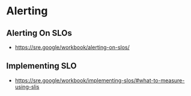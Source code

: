 # Alerting

## Alerting On SLOs
- https://sre.google/workbook/alerting-on-slos/

## Implementing SLO
- https://sre.google/workbook/implementing-slos/#what-to-measure-using-slis
